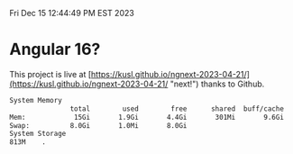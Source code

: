 Fri Dec 15 12:44:49 PM EST 2023

# Angular 16?


This project is live at [https://kusl.github.io/ngnext-2023-04-21/](https://kusl.github.io/ngnext-2023-04-21/ "next!") thanks to Github.

```bash
System Memory
               total        used        free      shared  buff/cache   available
Mem:            15Gi       1.9Gi       4.4Gi       301Mi       9.6Gi        13Gi
Swap:          8.0Gi       1.0Mi       8.0Gi
System Storage
813M	.
```
